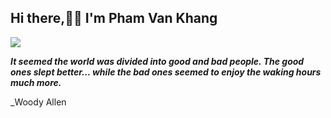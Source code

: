 
  ## Hi there,👋👋 I'm Pham Van Khang 
  
<img align="center" src="https://github-readme-stats.vercel.app/api/?username=vkhangstack&theme=dracula" />

  _**It seemed the world was divided into good and bad people. The good ones slept better... while the bad ones seemed to enjoy the waking hours much more.**_

_Woody Allen